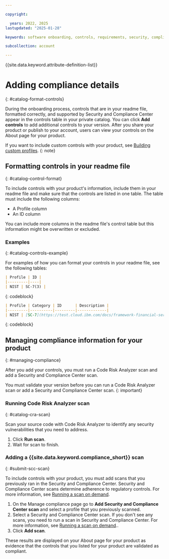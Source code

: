 ```yaml
---

copyright:

  years: 2022, 2025
lastupdated: "2025-01-28"

keywords: software onboarding, controls, requirements, security, compliance, partners

subcollection: account

---
```


{{site.data.keyword.attribute-definition-list}}

# Adding compliance details
{: #catalog-format-controls}

During the onboarding process, controls that are in your readme file, formatted correctly, and supported by Security and Compliance Center appear in the controls table in your private catalog. You can click **Add controls** to add additional controls to your version.  After you share your product or publish to your account, users can view your controls on the About page for your product.

If you want to include custom controls with your product, see [Building custom profiles](/docs/security-compliance?topic=security-compliance-build-custom-profiles&interface=ui).
{: note}

## Formatting controls in your readme file
{: #catalog-control-format}

To include controls with your product's information, include them in your readme file and make sure that the controls are listed in one table. The table must include the following columns:

- A Profile column
- An ID column

You can include more columns in the readme file's control table but this information might be overwritten or excluded.

### Examples
{: #catalog-controls-example}

For examples of how you can format your controls in your readme file, see the following tables:

```markdown
| Profile | ID |
|---------|----|
| NIST | SC-7(3) |
```
{: codeblock}

```markdown
| Profile | Category | ID      | Description |
|---------|----------|---------|-------------|
| NIST | [SC-7](https://test.cloud.ibm.com/docs/framework-financial-services-controls?topic=framework-financial-services-controls-sc-7) | SC-7(3) | Limit the number of external network connections to the system. |
```
{: codeblock}

## Managing compliance information for your product
{: #managing-compliance}

After you add your controls, you must run a Code Risk Analyzer scan and add a Security and Compliance Center scan.

You must validate your version before you can run a Code Risk Analyzer scan or add a Security and Compliance Center scan.
{: important}

### Running Code Risk Analyzer scan
{: #catalog-cra-scan}

Scan your source code with Code Risk Analyzer to identify any security vulnerabilities that you need to address.

1. Click **Run scan**.
2. Wait for scan to finish.

### Adding a {{site.data.keyword.compliance_short}} scan
{: #submit-scc-scan}

To include controls with your product, you must add scans that you previously ran in the Security and Compliance Center. Security and Compliance Center scans determine adherence to regulatory controls. For more information, see [Running a scan on demand](/docs/security-compliance?topic=security-compliance-attachments#scan-ondemand).

1. On the Manage compliance page go to **Add Security and Compliance Center scan** and select a profile that you previously scanned.
1. Select a Security and Compliance Center scan.
   If you don't see any scans, you need to run a scan in Security and Compliance Center. For more information, see [Running a scan on demand](/docs/security-compliance?topic=security-compliance-attachments#scan-ondemand)..
1. Click **Add scan**.


These results are displayed on your About page for your product as evidence that the controls that you listed for your product are validated as compliant.

